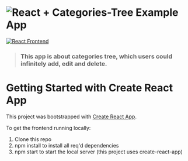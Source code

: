 # ![React + Categories-Tree Example App](project-logo.png)

[![React Frontend](https://img.shields.io/badge/react-frondend-brightgreen)](http://realworld.io)

> ### This app is about categories tree, which users could infinitely add, edit and delete.

# Getting Started with Create React App

This project was bootstrapped with [Create React App](https://github.com/facebook/create-react-app).

To get the frontend running locally:

1. Clone this repo
2. npm install to install all req'd dependencies
3. npm start to start the local server (this project uses create-react-app)


